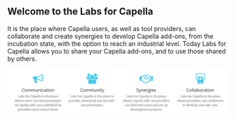 ## Welcome to the Labs for Capella

It is the place where Capella users, as well as tool providers, can collaborate and create synergies to develop Capella add-ons, from the incubation state, with the option to reach an industrial level. Today Labs for Capella allows you to share your Capella add-ons, and to use those shared by others.


![](root.png)

